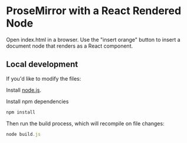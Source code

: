 # ProseMirror with a React Rendered Node

Open index.html in a browser. Use the "insert orange" button to insert a document node that renders as a React component.

## Local development

If you'd like to modify the files:

Install [node.js](http://nodejs.org).

Install npm dependencies

```js
npm install
```

Then run the build process, which will recompile on file changes:

```js
node build.js
````
